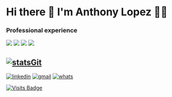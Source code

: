 <!--
**anthonylopez15/anthonylopez15** is a ✨ _special_ ✨ repository because its `README.md` (this file) appears on your GitHub profile.-->

# Hi there 👋 I'm Anthony Lopez 👨‍💻


### Professional experience
<p> 
    <img src="https://img.shields.io/badge/Back End-Java-f55247"/>
    <img src="https://img.shields.io/badge/Back End-Python-f55247"/>
    <img src="https://img.shields.io/badge/Mobile-Kotlin-f55247"/>
    <img src="https://img.shields.io/badge/Mobile-Java-f55247"/>
 </p>

## [![statsGit](https://github-readme-stats.vercel.app/api?username=anthonylopez15&show_icons=true&theme=dracula)](https://github.com/anthonylopez15)

[![linkedin](https://img.shields.io/badge/-LinkedIn-blue?style=for-the-badge&logo=Linkedin)](https://www.linkedin.com/in/anthonylopez15/)
[![gmail](https://img.shields.io/badge/-Gmail-c14438?style=for-the-badge&logo=Gmail&logoColor=white)](mailto:tony.lopez.15@gmail.com)
[![whats](https://img.shields.io/badge/-Whatsapp-4CA143?style=for-the-badge&logo=whatsapp&logoColor=white)](https://api.whatsapp.com/send?phone=55+92+991499946)

[buymeacoffee]: https://www.buymeacoffee.com/denscoffee
[buymeacoffee-shield]: https://www.buymeacoffee.com/assets/img/custom_images/yellow_img.png

[![Visits Badge](https://badges.pufler.dev/visits/anthonylopez15/anthonylopez15)](https://github.com/anthonylopez15)
